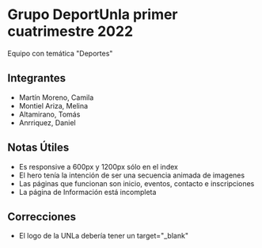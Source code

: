 # Grupo DeportUnla primer cuatrimestre 2022
Equipo con temática "Deportes" 

## Integrantes
* Martín Moreno, Camila
* Montiel Ariza, Melina
* Altamirano, Tomás
* Anrriquez, Daniel

## Notas Útiles
* Es responsive a 600px y 1200px sólo en el index
* El hero tenía la intención de ser una secuencia animada de imagenes
* Las páginas que funcionan son inicio, eventos, contacto e inscripciones
* La página de Información está incompleta

## Correcciones
* El logo de la UNLa debería tener un target="_blank"
